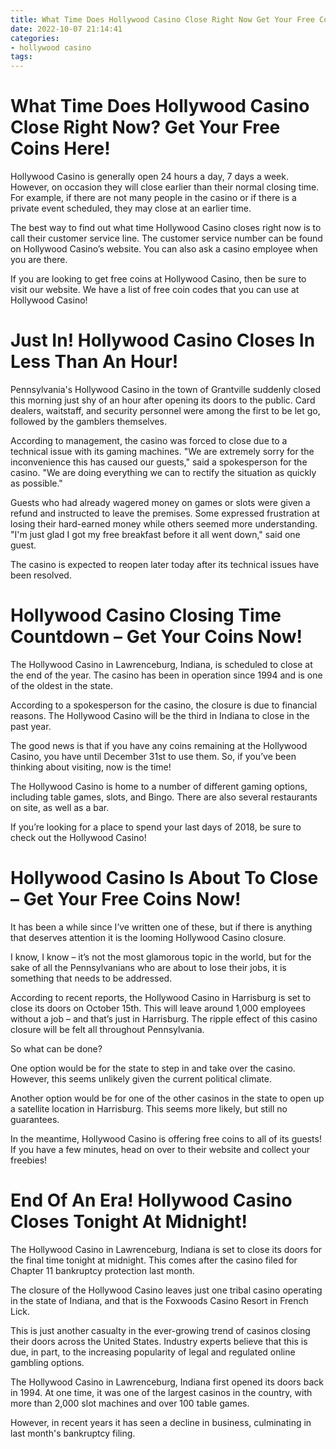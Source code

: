 ```yaml
---
title: What Time Does Hollywood Casino Close Right Now Get Your Free Coins Here!
date: 2022-10-07 21:14:41
categories:
- hollywood casino
tags:
---
```



#  What Time Does Hollywood Casino Close Right Now? Get Your Free Coins Here!

 Hollywood Casino is generally open 24 hours a day, 7 days a week. However, on occasion they will close earlier than their normal closing time. For example, if there are not many people in the casino or if there is a private event scheduled, they may close at an earlier time.

The best way to find out what time Hollywood Casino closes right now is to call their customer service line. The customer service number can be found on Hollywood Casino’s website. You can also ask a casino employee when you are there.

If you are looking to get free coins at Hollywood Casino, then be sure to visit our website. We have a list of free coin codes that you can use at Hollywood Casino!

#  Just In! Hollywood Casino Closes In Less Than An Hour!

Pennsylvania's Hollywood Casino in the town of Grantville suddenly closed this morning just shy of an hour after opening its doors to the public. Card dealers, waitstaff, and security personnel were among the first to be let go, followed by the gamblers themselves.

According to management, the casino was forced to close due to a technical issue with its gaming machines. "We are extremely sorry for the inconvenience this has caused our guests," said a spokesperson for the casino. "We are doing everything we can to rectify the situation as quickly as possible."

Guests who had already wagered money on games or slots were given a refund and instructed to leave the premises. Some expressed frustration at losing their hard-earned money while others seemed more understanding. "I'm just glad I got my free breakfast before it all went down," said one guest.

The casino is expected to reopen later today after its technical issues have been resolved.

#  Hollywood Casino Closing Time Countdown – Get Your Coins Now!

The Hollywood Casino in Lawrenceburg, Indiana, is scheduled to close at the end of the year. The casino has been in operation since 1994 and is one of the oldest in the state.

According to a spokesperson for the casino, the closure is due to financial reasons. The Hollywood Casino will be the third in Indiana to close in the past year.

The good news is that if you have any coins remaining at the Hollywood Casino, you have until December 31st to use them. So, if you’ve been thinking about visiting, now is the time!

The Hollywood Casino is home to a number of different gaming options, including table games, slots, and Bingo. There are also several restaurants on site, as well as a bar.

If you’re looking for a place to spend your last days of 2018, be sure to check out the Hollywood Casino!

#  Hollywood Casino Is About To Close – Get Your Free Coins Now!

It has been a while since I’ve written one of these, but if there is anything that deserves attention it is the looming Hollywood Casino closure.

I know, I know – it’s not the most glamorous topic in the world, but for the sake of all the Pennsylvanians who are about to lose their jobs, it is something that needs to be addressed.

According to recent reports, the Hollywood Casino in Harrisburg is set to close its doors on October 15th. This will leave around 1,000 employees without a job – and that’s just in Harrisburg. The ripple effect of this casino closure will be felt all throughout Pennsylvania.

So what can be done?

One option would be for the state to step in and take over the casino. However, this seems unlikely given the current political climate.

Another option would be for one of the other casinos in the state to open up a satellite location in Harrisburg. This seems more likely, but still no guarantees.

In the meantime, Hollywood Casino is offering free coins to all of its guests! If you have a few minutes, head on over to their website and collect your freebies!

#  End Of An Era! Hollywood Casino Closes Tonight At Midnight!

The Hollywood Casino in Lawrenceburg, Indiana is set to close its doors for the final time tonight at midnight. This comes after the casino filed for Chapter 11 bankruptcy protection last month.

The closure of the Hollywood Casino leaves just one tribal casino operating in the state of Indiana, and that is the Foxwoods Casino Resort in French Lick.

This is just another casualty in the ever-growing trend of casinos closing their doors across the United States. Industry experts believe that this is due, in part, to the increasing popularity of legal and regulated online gambling options.

The Hollywood Casino in Lawrenceburg, Indiana first opened its doors back in 1994. At one time, it was one of the largest casinos in the country, with more than 2,000 slot machines and over 100 table games.

However, in recent years it has seen a decline in business, culminating in last month's bankruptcy filing.